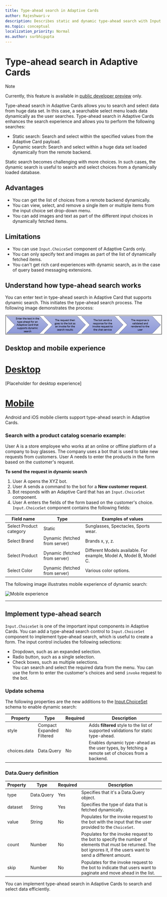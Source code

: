 ```yaml
---
title: Type-ahead search in Adaptive Cards 
author: Rajeshwari-v
description: Describes static and dynamic type-ahead search with Input.ChoiceSet control in Adaptive Cards 
ms.topic: conceptual
localization_priority: Normal
ms.author: surbhigupta
---
```


# Type-ahead search in Adaptive Cards  

> [!NOTE]
> Currently, this feature is available in [public developer preview](~/resources/dev-preview/developer-preview-intro.md) only.

Type-ahead search in Adaptive Cards allows you to search and select data from huge data set. In this case, a searchable select menu loads data dynamically as the user searches. Type-ahead search in Adaptive Cards enhances the search experience and allows you to perform the following searches:

* Static search: Search and select within the specified values from the Adaptive Card payload.
* Dynamic search: Search and select within a huge data set loaded dynamically from the remote backend.

Static search becomes challenging with more choices. In such cases, the dynamic search is useful to search and select choices from a dynamically loaded database. 

## Advantages

* You can get the list of choices from a remote backend dynamically.
* You can view, select, and remove a single item or multiple items from the input choice set drop-down menu.
* You can add images and text as part of the different input choices in dynamically fetched items.

## Limitations

* You can use `Input.ChoiceSet` component of Adaptive Cards only.
* You can only specify text and images as part of the list of dynamically fetched items. 
* You can't get rich card experiences with dynamic search, as in the case of query based messaging extensions. 
 
## Understand how type-ahead search works

You can enter text in type-ahead search in Adaptive Card that supports dynamic search. This initiates the type-ahead search process. The following image demonstrates the process: 

![Type-ahead search](../../assets/images/cards/dynamic-type-ahead-search-flow.png)

## Desktop and mobile experience

# [Desktop](#tab/desktop)

[Placeholder for desktop experience]

# [Mobile](#tab/mobile)

Android and iOS mobile clients support type-ahead search in Adaptive Cards. 
 
### Search with a product catalog scenario example:

User A is a store employee who works at an online or offline platform of a company to buy glasses. The company uses a bot that is used to take new requests from customers. User A needs to enter the products in the form based on the customer's request. 

**To send the request in dynamic search**

1. User A opens the XYZ bot.
1. User A sends a command to the bot for a **New customer request**.
1. Bot responds with an Adaptive Card that has an `Input.ChoiceSet` component.
1. User A enters the fields of the form based on the customer's choice. `Input.ChoiceSet` component contains the following fields: 

|Field name|Type |Examples of values|
|----------|-------|-----------------|
|Select Product category|	Static|	Sunglasses, Spectacles, Sports wear.| 
|Select Brand|	Dynamic (fetched from server) |	Brands x, y, z. |
|Select Product	|Dynamic (fetched from server) | Different Models available. For example, Model A, Model B, Model C. |
|Select Color | Dynamic (fetched from server) |	Various color options. |      

The following image illustrates mobile experience of dynamic search:       

<img src="~/assets/images/cards/mobile-type-ahead-search.png" alt="Mobile experience" width="400"/>

---

## Implement type-ahead search

`Input.ChoiceSet` is one of the important input components in Adaptive Cards. You can add a type-ahead search control to `Input.ChoiceSet` component to implement type-ahead search, which is useful to create a form. The input control includes the following selections:       
* Dropdown, such as an expanded selection.
* Radio button, such as a single selection.
* Check boxes, such as multiple selections.     
You can search and select the required data from the menu. You can use the form to enter the customer's choices and send `invoke` request to the bot.

### Update schema

The following properties are the new additions to the [Input.ChoiceSet](https://adaptivecards.io/explorer/Input.ChoiceSet.html) schema to enable dynamic search:

| Property	| Type | Required | Description |
|-----------|------|----------|-------------|
| style | Compact <br/> Expanded <br/> Filtered | No | Adds **filtered** style to the list of supported validations for static type-ahead.|
| choices.data | Data.Query | No | Enables dynamic type-ahead as the user types, by fetching a remote set of choices from a backend. |

### Data.Query definition

| Property	| Type | Required | Description |
|-----------|------|----------|-------------|
| type | Data.Query	| Yes |	Specifies that it's a Data.Query object.|
| dataset | String | Yes | Specifies the type of data that is fetched dynamically. |
| value	| String | No | Populates for the invoke request to the bot with the input that the user provided to the `ChoiceSet`. |
| count	| Number | No | Populates for the invoke request to the bot to specify the number of elements that must be returned. The bot ignores it, if the users want to send a different amount. | 
| skip | Number | No | Populates for the invoke request to the bot to indicate that users want to paginate and move ahead in the list. |

You can implement type-ahead search in Adaptive Cards to search and select data efficiently.